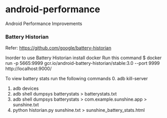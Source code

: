 # android-performance
Android Performance Improvements

### Battery Historian
Refer: https://github.com/google/battery-historian

Inorder to use Battery Historian install docker
Run this command $ docker run -p 5665:9999 gcr.io/android-battery-historian/stable:3.0 --port 9999
http://localhost:9000/

To view battery stats
run the following commands
0. adb kill-server
1. adb devices
2. adb shell dumpsys batterystats > batterystats.txt
3. adb shell dumpsys batterystats > com.example.sunshine.app > sunshine.txt
4. python historian.py sunshine.txt > sunshine_battery_stats.html


